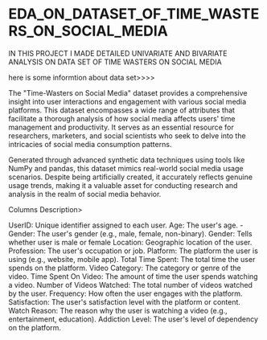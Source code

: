 # EDA_ON_DATASET_OF_TIME_WASTERS_ON_SOCIAL_MEDIA
IN THIS PROJECT I MADE DETAILED UNIVARIATE AND BIVARIATE ANALYSIS ON DATA SET OF TIME WASTERS ON SOCIAL MEDIA

here is some informtion about data set>>>>

The "Time-Wasters on Social Media" dataset provides a comprehensive insight into user interactions and engagement with various social media platforms. This dataset encompasses a wide range of attributes that facilitate a thorough analysis of how social media affects users' time management and productivity. It serves as an essential resource for researchers, marketers, and social scientists who seek to delve into the intricacies of social media consumption patterns.

Generated through advanced synthetic data techniques using tools like NumPy and pandas, this dataset mimics real-world social media usage scenarios. Despite being artificially created, it accurately reflects genuine usage trends, making it a valuable asset for conducting research and analysis in the realm of social media behavior.

Columns Description>

UserID: Unique identifier assigned to each user.
Age: The user's age. - Gender: The user's gender (e.g., male, female, non-binary).
Gender: Tells whether user is male or female 
Location: Geographic location of the user.
Profession: The user's occupation or job.
Platform: The platform the user is using (e.g., website, mobile app).
Total Time Spent: The total time the user spends on the platform.
Video Category: The category or genre of the video.
Time Spent On Video: The amount of time the user spends watching a video.
Number of Videos Watched: The total number of videos watched by the user.
Frequency: How often the user engages with the platform.
Satisfaction: The user's satisfaction level with the platform or content.
Watch Reason: The reason why the user is watching a video (e.g., entertainment, education).
Addiction Level: The user's level of dependency on the platform.

